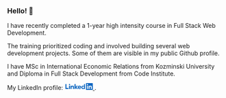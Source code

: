 ### Hello! 👋

I have recently completed a 1-year high intensity course in Full Stack Web Development. 

The training prioritized coding and involved building several web development projects. Some of them are visible in my public Github profile.

I have MSc in International Economic Relations from Kozminski University and Diploma in Full Stack Development from Code Institute.

My LinkedIn profile: <a href="https://github.com/KarMiles"><img src="images/linkedin-logo.jpg" alt="LinkedIn" style="height:1rem;margin-left:2px;" border="0"> </a>.



<!--
**KarMiles/karmiles** is a ✨ _special_ ✨ repository because its `README.md` (this file) appears on your GitHub profile.

Here are some ideas to get you started:

- 🔭 I’m currently working on ...
- 🌱 I’m currently learning ...
- 👯 I’m looking to collaborate on ...
- 🤔 I’m looking for help with ...
- 💬 Ask me about ...
- 📫 How to reach me: ...
- 😄 Pronouns: ...
- ⚡ Fun fact: ...
-->
